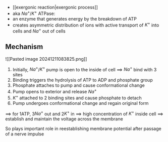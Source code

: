 - [[exergonic reaction|exergonic process]]
- aka $Na^+$/$K^+$ ATPase:
- an enzyme that generates energy by the breakdown of ATP
- creates asymmetric distribution of ions with active transport of $K^+$ into cells and $Na^+$ out of cells
## Mechanism
![[Pasted image 20241211083825.png]]

1. Initially, $Na^+$/$K^+$ pump is open to the inside of cell $\implies$ $Na^+$ bind with 3 sites
2. Binding triggers the hydrolysis of ATP to ADP and phosphate group
3. Phosphate attaches to pump and cause conformational change
4. Pump opens to exterior and release $Na^+$
5. $K^+$ attached to 2 binding sites and cause phosphate to detach
6. Pump undergoes conformational change and regain original form

$\implies$ for 1ATP, 3$Na^+$ out and 2$K^+$ in $\implies$ high concentration of $K^+$ inside cell $\implies$ establish and maintain the voltage across the membrane

So plays important role in reestablishing membrane potential after passage of a nerve impulse
